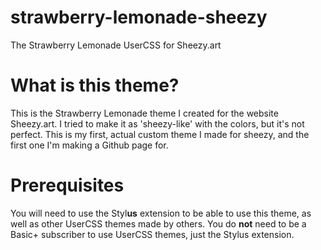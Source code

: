 # strawberry-lemonade-sheezy
The Strawberry Lemonade UserCSS for Sheezy.art

# What is this theme?
This is the Strawberry Lemonade theme I created for the website Sheezy.art. I tried to make it as 'sheezy-like' with the colors, but it's not perfect. This is my first, actual custom theme I made for sheezy, and the first one I'm making a Github page for.

# Prerequisites
You will need to use the Styl**us** extension to be able to use this theme, as well as other UserCSS themes made by others. You do **not** need to be a Basic+ subscriber to use UserCSS themes, just the Stylus extension.
